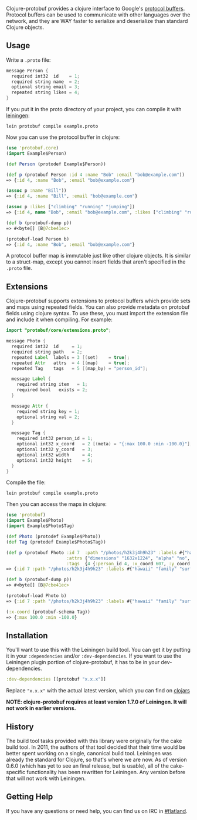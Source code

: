 Clojure-protobuf provides a clojure interface to Google's [protocol buffers](http://code.google.com/p/protobuf).
Protocol buffers can be used to communicate with other languages over the network, and
they are WAY faster to serialize and deserialize than standard Clojure objects.

## Usage

Write a `.proto` file:

```java
message Person {
  required int32  id    = 1;
  required string name  = 2;
  optional string email = 3;
  repeated string likes = 4;
}
```

If you put it in the proto directory of your project, you can compile it with [leiningen](https://github.com/technomancy/leiningen):

```
lein protobuf compile example.proto
```

Now you can use the protocol buffer in clojure:

```clojure
(use 'protobuf.core)
(import Example$Person)

(def Person (protodef Example$Person))

(def p (protobuf Person :id 4 :name "Bob" :email "bob@example.com"))
=> {:id 4, :name "Bob", :email "bob@example.com"}

(assoc p :name "Bill"))
=> {:id 4, :name "Bill", :email "bob@example.com"}

(assoc p :likes ["climbing" "running" "jumping"])
=> {:id 4, name "Bob", :email "bob@example.com", :likes ["climbing" "running" "jumping"]}

(def b (protobuf-dump p))
=> #<byte[] [B@7cbe41ec>

(protobuf-load Person b)
=> {:id 4, :name "Bob", :email "bob@example.com"}
```

A protocol buffer map is immutable just like other clojure objects. It is similar to a
struct-map, except you cannot insert fields that aren't specified in the `.proto` file.

## Extensions

Clojure-protobuf supports extensions to protocol buffers which provide sets and maps using
repeated fields. You can also provide metadata on protobuf fields using clojure syntax. To
use these, you must import the extension file and include it when compiling. For example:

```java
import "protobuf/core/extensions.proto";

message Photo {
  required int32  id     = 1;
  required string path   = 2;
  repeated Label  labels = 3 [(set)    = true];
  repeated Attr   attrs  = 4 [(map)    = true];
  repeated Tag    tags   = 5 [(map_by) = "person_id"];

  message Label {
    required string item   = 1;
    required bool   exists = 2;
  }

  message Attr {
    required string key = 1;
    optional string val = 2;
  }

  message Tag {
    required int32 person_id = 1;
    optional int32 x_coord   = 2 [(meta) = "{:max 100.0 :min -100.0}"];
    optional int32 y_coord   = 3;
    optional int32 width     = 4;
    optional int32 height    = 5;
  }
}
```

Compile the file:

```
lein protobuf compile example.proto
```

Then you can access the maps in clojure:

```clojure
(use 'protobuf)
(import Example$Photo)
(import Example$Photo$Tag)

(def Photo (protodef Example$Photo))
(def Tag (protodef Example$Photo$Tag))

(def p (protobuf Photo :id 7  :path "/photos/h2k3j4h9h23" :labels #{"hawaii" "family" "surfing"}
                       :attrs {"dimensions" "1632x1224", "alpha" "no", "color space" "RGB"}
                       :tags  {4 {:person_id 4, :x_coord 607, :y_coord 813, :width 25, :height 27}}))
=> {:id 7 :path "/photos/h2k3j4h9h23" :labels #{"hawaii" "family" "surfing"}...}

(def b (protobuf-dump p))
=> #<byte[] [B@7cbe41ec>

(protobuf-load Photo b)
=> {:id 7 :path "/photos/h2k3j4h9h23" :labels #{"hawaii" "family" "surfing"}...}

(:x-coord (protobuf-schema Tag))
=> {:max 100.0 :min -100.0}
```

## Installation

You'll want to use this with the Leiningen build tool. You can get it by
putting it in your `:dependencies` and/or `:dev-dependencies`. If you
want to use the Leiningen plugin portion of clojure-protobuf, it has to
be in your dev-dependencies.

```clojure
:dev-dependencies [[protobuf "x.x.x"]]
```

Replace `"x.x.x"` with the actual latest version, which you can find on
[clojars](http://clojars.org/protobuf)

**NOTE: clojure-protobuf requires at least version 1.7.0 of Leiningen.
It will not work in earlier versions.**

## History

The build tool tasks provided with this library were originally for the
cake build tool. In 2011, the authors of that tool decided that their
time would be better spent working on a single, canonical build tool.
Leiningen was already the standard for Clojure, so that's where we are
now. As of version 0.6.0 (which has yet to see an final release, but is
usable), all of the cake-specific functionality has been rewritten for
Leiningen. Any version before that will not work with Leiningen.

## Getting Help

If you have any questions or need help, you can find us on IRC in [#flatland](irc://irc.freenode.net/#flatland).
